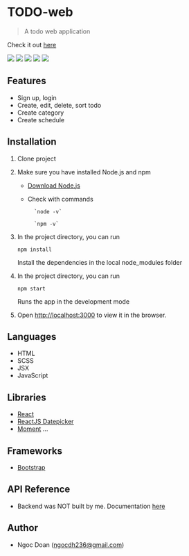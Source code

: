 # TODO-web

> A todo web application

Check it out [here](http://www.titekapps.com)

![](demo1.png)
![](demo2.png)
![](demo3.png)
![](demo4.png)
![](demo5.png)

## Features

- Sign up, login
- Create, edit, delete, sort todo
- Create category
- Create schedule

## Installation

1.  Clone project

2.  Make sure you have installed Node.js and npm

    - [Download Node.js](https://nodejs.org/en/download/)

    - Check with commands

          	`node -v`

          	`npm -v`

3.  In the project directory, you can run

    `npm install`

    Install the dependencies in the local node_modules folder

4.  In the project directory, you can run

    `npm start`

    Runs the app in the development mode

5.  Open [http://localhost:3000](http://localhost:3000) to view it in the browser.

## Languages

- HTML
- SCSS
- JSX
- JavaScript

## Libraries

- [React](https://reactjs.org)
- [ReactJS Datepicker](https://reactdatepicker.com)
- [Moment](https://momentjs.com)
  ...

## Frameworks

- [Bootstrap](https://getbootstrap.com)

## API Reference

- Backend was NOT built by me. Documentation [here](http://muzify.eu/swagger-ui.html#/)

## Author

- Ngoc Doan (ngocdh236@gmail.com)
